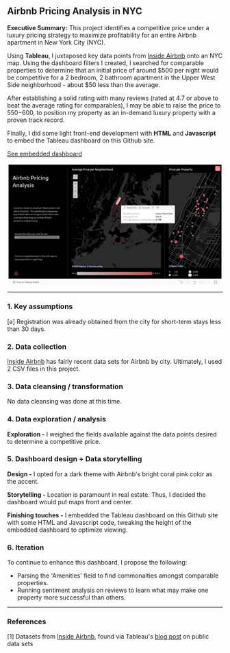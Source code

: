 ## Airbnb Pricing Analysis in NYC

**Executive Summary:** This project identifies a competitive price under a luxury pricing strategy to maximize profitability for an entire Airbnb apartment in New York City (NYC).

Using **Tableau**, I juxtaposed key data points from [Inside Airbnb](https://insideairbnb.com/new-york-city/) onto an NYC map.  Using the dashboard filters I created, I searched for comparable properties to determine that an initial price of around $500 per night would be competitive for a 2 bedroom, 2 bathroom apartment in the Upper West Side neighborhood - about $50 less than the average.   

After establishing a solid rating with many reviews (rated at 4.7 or above to beat the average rating for comparables), I may be able to raise the price to $550-$600, to position my property as an in-demand luxury property with a proven track record.

Finally, I did some light front-end development with **HTML** and **Javascript** to embed the Tableau dashboard on this Github site.

[See embedded dashboard](/airbnbIndex.html)

<img src="images/airbnb_screenshot_UWS.png?raw=true"/>

---

### 1. Key assumptions

[a] Registration was already obtained from the city for short-term stays less than 30 days.

### 2. Data collection

[Inside Airbnb](https://insideairbnb.com) has fairly recent data sets for Airbnb by city.  Ultimately, I used 2 CSV files in this project.

### 3. Data cleansing / transformation

No data cleansing was done at this time.

### 4. Data exploration / analysis

**Exploration -** I weighed the fields available against the data points desired to determine a competitive price.

### 5. Dashboard design + Data storytelling

**Design -** I opted for a dark theme with Airbnb's bright coral pink color as the accent.

**Storytelling -** Location is paramount in real estate. Thus, I decided the dashboard would put maps front and center.  

**Finishing touches -** I embedded the Tableau dashboard on this Github site with some HTML and Javascript code, tweaking the height of the embedded dashboard to optimize viewing.

### 6. Iteration

To continue to enhance this dashboard, I propose the following:
- Parsing the 'Amenities' field to find commonalties amongst comparable properties.
- Running sentiment analysis on reviews to learn what may make one property more successful than others.

---

### References

[1] Datasets from [Inside Airbnb](https://insideairbnb.com/new-york-city/), found via Tableau's [blog post](https://www.tableau.com/blog/how-to-find-sources-for-public-data-sets) on public data sets
